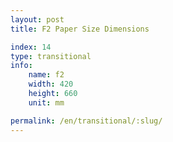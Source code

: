 ```yaml
---
layout: post
title: F2 Paper Size Dimensions

index: 14
type: transitional
info:
    name: f2
    width: 420
    height: 660
    unit: mm

permalink: /en/transitional/:slug/
---
```




